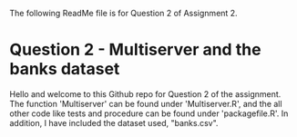 The following ReadMe file is for Question 2 of Assignment 2.

# Question 2 - Multiserver and the banks dataset

Hello and welcome to this Github repo for Question 2 of the assignment. The function 'Multiserver' can be found under 'Multiserver.R', and the all other code like tests and procedure can be found under 'packagefile.R'. In addition, I have included the dataset used, "banks.csv".
